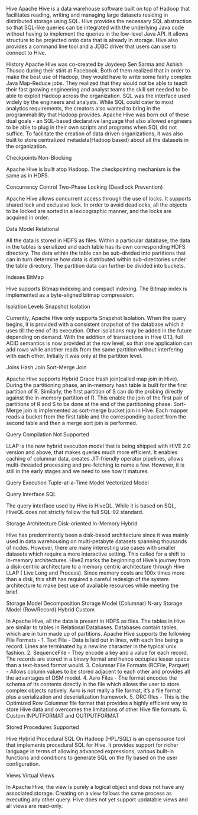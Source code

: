 Hive 
Apache Hive is a data warehouse software built on top of Hadoop that facilitates reading, writing and managing large datasets residing in distributed storage using SQL. Hive provides the necessary SQL abstraction so that SQL-like queries can be integrated with the underlying Java code without having to implement the queries in the low-level Java API. It allows structure to be projected onto data that is already in storage. Hive also provides a command line tool and a JDBC driver that users can use to connect to Hive.


History 
Apache Hive was co-created by Joydeep Sen Sarma and Ashish Thusoo during their stint at Facebook. Both of them realized that in order to make the best use of Hadoop, they would have to write some fairly complex Java Map-Reduce jobs. They realized that they would not be able to teach their fast growing engineering and analyst teams the skill set needed to be able to exploit Hadoop across the organization. SQL was the interface used widely by the engineers and analysts. While SQL could cater to most analytics requirements, the creators also wanted to bring in the programmability that Hadoop provides. Apache Hive was born out of these dual goals - an SQL-based declarative language that also allowed engineers to be able to plug in their own scripts and programs when SQL did not suffice. To facilitate the creation of data driven organizations, it was also built to store centralized metadata(Hadoop based) about all the datasets in the organization.


Checkpoints 
Non-Blocking

Apache Hive is built atop Hadoop. The checkpointing mechanism is the same as in HDFS.


Concurrency Control 
Two-Phase Locking (Deadlock Prevention)

Apache Hive allows concurrent access through the use of locks. It supports shared lock and exclusive lock. In order to avoid deadlocks, all the objects to be locked are sorted in a lexicographic manner, and the locks are acquired in order.


Data Model 
Relational

All the data is stored in HDFS as files. Within a particular database, the data in the tables is serialized and each table has its own corresponding HDFS directory. The data within the table can be sub-divided into partitions that can in turn determine how data is distributed within sub-directories under the table directory. The partition data can further be divided into buckets.


Indexes 
BitMap

Hive supports Bitmap indexing and compact indexing. The Bitmap index is implemented as a byte-aligned bitmap compression.


Isolation Levels 
Snapshot Isolation

Currently, Apache Hive only supports Snapshot Isolation. When the query begins, it is provided with a consistent snapshot of the database which it uses till the end of its execution. Other isolations may be added in the future depending on demand. With the addition of transactions in Hive 0.13, full ACID semantics is now provided at the row level, so that one application can add rows while another reads from the same partition without interfering with each other. Initially it was only at the partition level.


Joins 
Hash Join Sort-Merge Join

Apache Hive supports Hybrid Grace Hash join(called map join in Hive). During the partitioning phase, an in-memory hash table is built for the first partition of R. Similarly, the first partition of S can do the probing directly against the in-memory partition of R. This enable the join of the first pair of partitions of R and S to be done at the end of the partitioning phase. Sort-Merge join is implemented as sort-merge bucket join in Hive. Each mapper reads a bucket from the first table and the corresponding bucket from the second table and then a merge sort join is performed.


Query Compilation 
Not Supported

LLAP is the new hybrid execution model that is being shipped with HIVE 2.0 version and above, that makes queries much more efficient. It enables caching of columnar data, creates JIT-friendly operator pipelines, allows multi-threaded processing and pre-fetching to name a few. However, it is still in the early stages and we need to see how it matures.


Query Execution 
Tuple-at-a-Time Model Vectorized Model

Query Interface 
SQL

The query interface used by Hive is HiveQL. While it is based on SQL, HiveQL does not strictly follow the full SQL-92 standard.


Storage Architecture 
Disk-oriented In-Memory Hybrid

Hive has predominantly been a disk-based architecture since it was mainly used in data warehousing on multi-petabyte datasets spanning thousands of nodes. However, there are many interesting use cases with smaller datasets which require a more interactive setting. This called for a shift to in-memory architectures. Hive2 marks the beginning of Hive’s journey from a disk-centric architecture to a memory centric architecture through Hive LLAP ( Live Long and Process). Since memory costs are 100x times more than a disk, this shift has required a careful redesign of the system architecture to make best use of available resources while meeting the brief.


Storage Model 
Decomposition Storage Model (Columnar) N-ary Storage Model (Row/Record) Hybrid Custom

In Apache Hive, all the data is present in HDFS as files. The tables in Hive are similar to tables in Relational Databases. Databases contain tables, which are in turn made up of partitions. Apache Hive supports the following File Formats - 1. Text File - Data is laid out in lines, with each line being a record. Lines are terminated by a newline character in the typical unix fashion. 2. SequenceFile - They encode a key and a value for each record. The records are stored in a binary format and hence occupies lesser space than a text-based format would. 3. Columnar File Formats (RCFile, Parquet) - Allows column values to be stored adjacent to each other and provides all the advantages of DSM model. 4. Avro Files - The format encodes the schema of its contents directly in the file which allows the user to store complex objects natively. Avro is not really a file format, it’s a file format plus a serialization and deserialization framework. 5. ORC fIles - This is the Optimized Row Columnar file format that provides a highly efficient way to store Hive data and overcomes the limitations of other Hive file formats. 6. Custom INPUTFORMAT and OUTPUTFORMAT


Stored Procedures 
Supported

Hive Hybrid Procedural SQL On Hadoop (HPL/SQL) is an opensource tool that implements procedural SQL for Hive. It provides support for richer language in terms of allowing advanced expressions, various built-in functions and conditions to generate SQL on the fly based on the user configuration.


Views 
Virtual Views

In Apache Hive, the view is purely a logical object and does not have any associated storage. Creating on a view follows the same process as executing any other query. Hive does not yet support updatable views and all views are read-only.